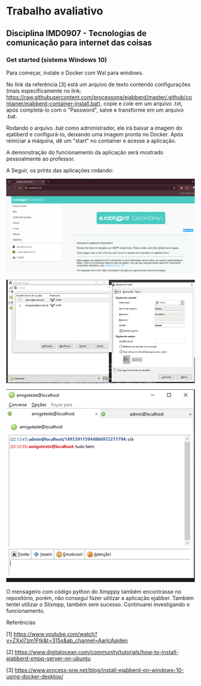 # Trabalho avaliativo
## Disciplina IMD0907 - Tecnologias de comunicação para internet das coisas

### Get started (sistema Windows 10)
Para começar, instale o Docker com Wsl para windows.  

No link da referência [3] está um arquivo de texto contendo configurações (mais especificamente no link: https://raw.githubusercontent.com/processone/ejabberd/master/.github/container/ejabberd-container-install.bat), copie e cole em um arquivo .txt, após completá-lo com o "Password", salve e transforme em um arquivo .bat.  

Rodando o arquivo .bat como administrador, ele irá baixar a imagem do ejabberd e configurá-lo, deixando uma imagem pronta no Docker. Após reiniciar a máquina, dê um "start" no container e acesse a aplicação.  

A demonstração do funcionamento da aplicação será mostrado pessoalmente ao professor.  

A Seguir, os prints das aplicações rodando:  

![Página web do Ejabberd](image.png "Página web do Ejabberd")  

![Configuração das contas no Pidgin](image-1.png "Configuração das contas no Pidgin")  

![Chat de contas criadas no Pidgin](image-2.png "Chat de contas criadas no Pidgin")  

O mensageiro com código python do Xmpppy também encontrasse no repositório, porém, não consegui fazer utilizar a aplicação ejabber. Também tentei utilizar o Slixmpp, também sem sucesso. Continuarei investigando o funcionamento.  

Referências  

[1] https://www.youtube.com/watch?v=ZXxl7zm1Ftk&t=315s&ab_channel=AaricAaiden  

[2] https://www.digitalocean.com/community/tutorials/how-to-install-ejabberd-xmpp-server-on-ubuntu  

[3] https://www.process-one.net/blog/install-ejabberd-on-windows-10-using-docker-desktop/
